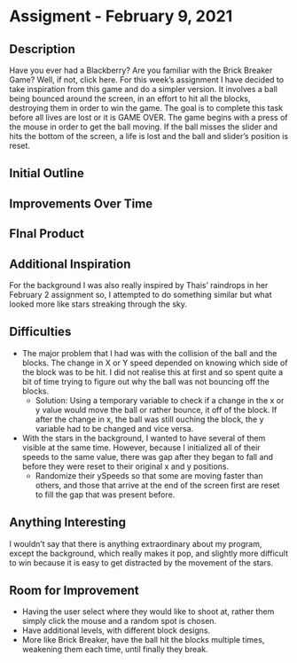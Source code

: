 # Assigment - February 9, 2021
## Description 
Have you ever had a Blackberry? Are you familiar with the Brick Breaker Game? Well, if not, click here. For this week’s assignment I have decided to take inspiration from this game and do a simpler version. It involves a ball being bounced around the screen, in an effort to hit all the blocks, destroying them in order to win the game. The goal is to complete this task before all lives are lost or it is GAME OVER. The game begins with a press of the mouse in order to get the ball moving. If the ball misses the slider and hits the bottom of the screen, a life is lost and the ball and slider’s position is reset.

## Initial Outline

## Improvements Over Time

## FInal Product

## Additional Inspiration
For the background I was also really inspired by Thais’ raindrops in her February 2 assignment so, I attempted to do something similar but what looked more like stars streaking through the sky.

## Difficulties
- The major problem that I had was with the collision of the ball and the blocks. The change in X or Y speed depended on knowing which side of the block was to be hit. I did not realise this at first and so spent quite a bit of time trying to figure out why the ball was not bouncing off the blocks. 
  - Solution: Using a temporary variable to check if a change in the x or y value would move the ball or rather bounce, it off of the block. If after the change in x, the ball was still ouching the block, the y variable had to be changed and vice versa. 
- With the stars in the background, I wanted to have several of them visible at the same time. However, because I initialized all of their speeds to the same value, there was gap after they began to fall and before they were reset to their original x and y positions.
   - Randomize their ySpeeds so that some are moving faster than others, and those that arrive at the end of the screen first are reset to fill the gap that was present before.

## Anything Interesting
I wouldn’t say that there is anything extraordinary about my program, except the background, which really makes it pop, and slightly more difficult to win because it is easy to get distracted by the movement of the stars.


## Room for Improvement
- Having the user select where they would like to shoot at, rather them simply click the mouse and a random spot is chosen.
- Have additional levels, with different block designs.
- More like Brick Breaker, have the ball hit the blocks multiple times, weakening them each time, until finally they break.

